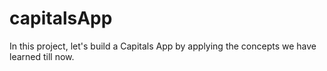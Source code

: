 # capitalsApp
In this project, let's build a Capitals App by applying the concepts we have learned till now.
